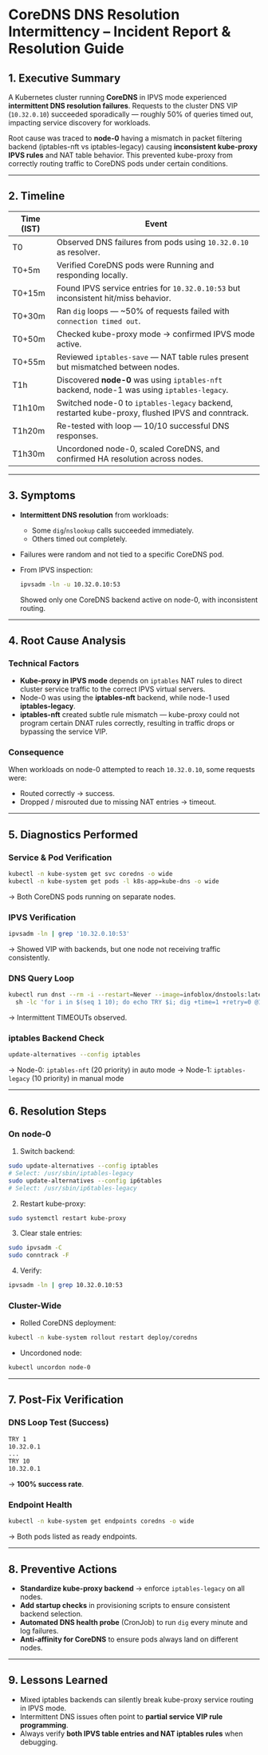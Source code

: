 

# **CoreDNS DNS Resolution Intermittency – Incident Report & Resolution Guide**

## **1. Executive Summary**

A Kubernetes cluster running **CoreDNS** in IPVS mode experienced **intermittent DNS resolution failures**. Requests to the cluster DNS VIP (`10.32.0.10`) succeeded sporadically — roughly 50% of queries timed out, impacting service discovery for workloads.

Root cause was traced to **node-0** having a mismatch in packet filtering backend (iptables-nft vs iptables-legacy) causing **inconsistent kube-proxy IPVS rules** and NAT table behavior. This prevented kube-proxy from correctly routing traffic to CoreDNS pods under certain conditions.

---

## **2. Timeline**

| Time (IST) | Event                                                                                           |
| ---------- | ----------------------------------------------------------------------------------------------- |
| T0         | Observed DNS failures from pods using `10.32.0.10` as resolver.                                 |
| T0+5m      | Verified CoreDNS pods were Running and responding locally.                                      |
| T0+15m     | Found IPVS service entries for `10.32.0.10:53` but inconsistent hit/miss behavior.              |
| T0+30m     | Ran `dig` loops — \~50% of requests failed with `connection timed out`.                         |
| T0+50m     | Checked kube-proxy mode → confirmed IPVS mode active.                                           |
| T0+55m     | Reviewed `iptables-save` — NAT table rules present but mismatched between nodes.                |
| T1h        | Discovered **node-0** was using `iptables-nft` backend, node-1 was using `iptables-legacy`.     |
| T1h10m     | Switched node-0 to `iptables-legacy` backend, restarted kube-proxy, flushed IPVS and conntrack. |
| T1h20m     | Re-tested with loop — 10/10 successful DNS responses.                                           |
| T1h30m     | Uncordoned node-0, scaled CoreDNS, and confirmed HA resolution across nodes.                    |

---

## **3. Symptoms**

* **Intermittent DNS resolution** from workloads:

  * Some `dig`/`nslookup` calls succeeded immediately.
  * Others timed out completely.
* Failures were random and not tied to a specific CoreDNS pod.
* From IPVS inspection:

  ```bash
  ipvsadm -ln -u 10.32.0.10:53
  ```

  Showed only one CoreDNS backend active on node-0, with inconsistent routing.

---

## **4. Root Cause Analysis**

### **Technical Factors**

* **Kube-proxy in IPVS mode** depends on `iptables` NAT rules to direct cluster service traffic to the correct IPVS virtual servers.
* Node-0 was using the **iptables-nft** backend, while node-1 used **iptables-legacy**.
* **iptables-nft** created subtle rule mismatch — kube-proxy could not program certain DNAT rules correctly, resulting in traffic drops or bypassing the service VIP.

### **Consequence**

When workloads on node-0 attempted to reach `10.32.0.10`, some requests were:

* Routed correctly → success.
* Dropped / misrouted due to missing NAT entries → timeout.

---

## **5. Diagnostics Performed**

### Service & Pod Verification

```bash
kubectl -n kube-system get svc coredns -o wide
kubectl -n kube-system get pods -l k8s-app=kube-dns -o wide
```

→ Both CoreDNS pods running on separate nodes.

### IPVS Verification

```bash
ipvsadm -ln | grep '10.32.0.10:53'
```

→ Showed VIP with backends, but one node not receiving traffic consistently.

### DNS Query Loop

```bash
kubectl run dnst --rm -i --restart=Never --image=infoblox/dnstools:latest --command -- \
  sh -lc 'for i in $(seq 1 10); do echo TRY $i; dig +time=1 +retry=0 @10.32.0.10 kubernetes.default.svc.cluster.local +short || echo TIMEOUT; done'
```

→ Intermittent TIMEOUTs observed.

### iptables Backend Check

```bash
update-alternatives --config iptables
```

→ Node-0: `iptables-nft` (20 priority) in auto mode
→ Node-1: `iptables-legacy` (10 priority) in manual mode

---

## **6. Resolution Steps**

### **On node-0**

1. Switch backend:

```bash
sudo update-alternatives --config iptables
# Select: /usr/sbin/iptables-legacy
sudo update-alternatives --config ip6tables
# Select: /usr/sbin/ip6tables-legacy
```

2. Restart kube-proxy:

```bash
sudo systemctl restart kube-proxy
```

3. Clear stale entries:

```bash
sudo ipvsadm -C
sudo conntrack -F
```

4. Verify:

```bash
ipvsadm -ln | grep 10.32.0.10:53
```

### **Cluster-Wide**

* Rolled CoreDNS deployment:

```bash
kubectl -n kube-system rollout restart deploy/coredns
```

* Uncordoned node:

```bash
kubectl uncordon node-0
```

---

## **7. Post-Fix Verification**

### DNS Loop Test (Success)

```bash
TRY 1
10.32.0.1
...
TRY 10
10.32.0.1
```

→ **100% success rate**.

### Endpoint Health

```bash
kubectl -n kube-system get endpoints coredns -o wide
```

→ Both pods listed as ready endpoints.

---

## **8. Preventive Actions**

* **Standardize kube-proxy backend** → enforce `iptables-legacy` on all nodes.
* **Add startup checks** in provisioning scripts to ensure consistent backend selection.
* **Automated DNS health probe** (CronJob) to run `dig` every minute and log failures.
* **Anti-affinity for CoreDNS** to ensure pods always land on different nodes.

---

## **9. Lessons Learned**

* Mixed iptables backends can silently break kube-proxy service routing in IPVS mode.
* Intermittent DNS issues often point to **partial service VIP rule programming**.
* Always verify **both IPVS table entries and NAT iptables rules** when debugging.


